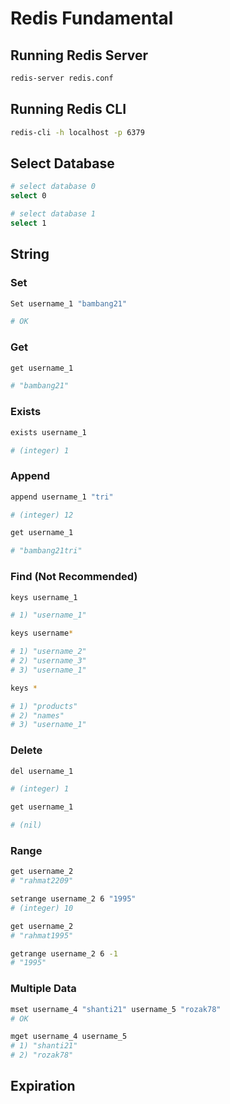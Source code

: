 # Redis Fundamental

## Running Redis Server

```bash
redis-server redis.conf
```

## Running Redis CLI

```bash
redis-cli -h localhost -p 6379
```

## Select Database

```bash
# select database 0
select 0

# select database 1
select 1
```

## String

### Set

```bash
Set username_1 "bambang21"

# OK
```

### Get

```bash
get username_1

# "bambang21"
```

### Exists

```bash
exists username_1

# (integer) 1
```

### Append

```bash
append username_1 "tri"

# (integer) 12

get username_1

# "bambang21tri"
```

### Find (Not Recommended)

```bash
keys username_1

# 1) "username_1"
```

```bash
keys username*

# 1) "username_2"
# 2) "username_3"
# 3) "username_1"
```

```bash
keys *

# 1) "products"
# 2) "names"
# 3) "username_1"
```

### Delete

```bash
del username_1

# (integer) 1

get username_1

# (nil)
```

### Range

```bash
get username_2
# "rahmat2209"

setrange username_2 6 "1995"
# (integer) 10

get username_2
# "rahmat1995"

getrange username_2 6 -1
# "1995"
```

### Multiple Data

```bash
mset username_4 "shanti21" username_5 "rozak78"
# OK

mget username_4 username_5
# 1) "shanti21"
# 2) "rozak78"
```

## Expiration
